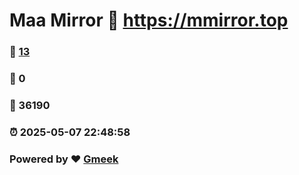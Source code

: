 # Maa Mirror :link: https://mmirror.top 
### :page_facing_up: [13](https://mmirror.top/tag.html) 
### :speech_balloon: 0 
### :hibiscus: 36190 
### :alarm_clock: 2025-05-07 22:48:58 
### Powered by :heart: [Gmeek](https://github.com/Meekdai/Gmeek)
